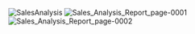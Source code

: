 ![SalesAnalysis](https://socialify.git.ci/adnan760/SalesAnalysis/image?description=1&font=Rokkitt&logo=https%3A%2F%2Fwww.svgrepo.com%2Fshow%2F313344%2Fstatistics.svg&name=1&pattern=Charlie%20Brown&theme=Light)
![Sales_Analysis_Report_page-0001](https://github.com/adnan760/SalesAnalysis/assets/94967712/54955e95-6b93-4d80-8fdf-367c53bbdb89)
![Sales_Analysis_Report_page-0002](https://github.com/adnan760/SalesAnalysis/assets/94967712/de61a9ae-3183-4d3a-95d8-b6c9fee535e7)
